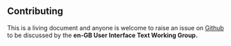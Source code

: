 ## Contributing

This is a living document and anyone is welcome to raise an issue on [Github](https://github.com/joomla/user-interface-text/) to be discussed by the **en-GB User Interface Text Working Group.**
